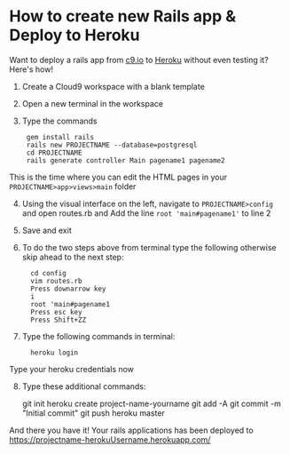 # How to create new Rails app & Deploy to Heroku
Want to deploy a rails app from [c9.io](c9.io) to [Heroku](https://www.heroku.com/) without even testing it? Here's how!

1. Create a Cloud9 workspace with a blank template
2. Open a new terminal in the workspace
3. Type the commands

        gem install rails
        rails new PROJECTNAME --database=postgresql
        cd PROJECTNAME
        rails generate controller Main pagename1 pagename2
    
This is the time where you can edit the HTML pages in your `PROJECTNAME>app>views>main` folder  
    
4. Using the visual interface on the left, navigate to `PROJECTNAME>config` and open routes.rb and Add the line `root 'main#pagename1'` to line 2
5. Save and exit
6. To do the two steps above from terminal type the following otherwise skip ahead to the next step:

         cd config
         vim routes.rb
         Press downarrow key
         i
         root 'main#pagename1
         Press esc key
         Press Shift+ZZ

7. Type the following commands in terminal: 

         heroku login

Type your heroku credentials now

8. Type these additional commands:

    git init
    heroku create project-name-yourname
    git add -A
    git commit -m "Initial commit"
    git push heroku master
    
And there you have it! Your rails applications has been deployed to https://projectname-herokuUsername.herokuapp.com/
